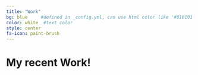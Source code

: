 ```yaml
---
title: "Work"
bg: blue     #defined in _config.yml, can use html color like '#010101'
color: white  #text color
style: center
fa-icon: paint-brush
---
```


# My recent Work!
